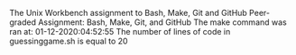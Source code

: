 The Unix Workbench assignment to Bash, Make, Git and GitHub
Peer-graded Assignment: Bash, Make, Git, and GitHub
The make command was ran at: 01-12-2020:04:52:55
The number of lines of code in guessinggame.sh is equal to 20
